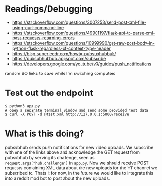 # Readings/Debugging
* https://stackoverflow.com/questions/3007253/send-post-xml-file-using-curl-command-line
* https://stackoverflow.com/questions/49901197/flask-api-to-parse-xml-post-requests-returning-errors
* https://stackoverflow.com/questions/10999990/get-raw-post-body-in-python-flask-regardless-of-content-type-header
* https://blog.superfeedr.com/howto-pubsubhubbub/
* https://pubsubhubbub.appspot.com/subscribe
* https://developers.google.com/youtube/v3/guides/push_notifications

random SO links to save while I'm switching computers

# Test out the endpoint
```shell
$ python3 app.py
# open a separate terminal window and send some provided test data
$ curl -X POST -d @test.xml http://127.0.0.1:5000/receive
```

# What is this doing?
pubsubhub sends push notifications for new video uploads. We subscribe with one of the links above and acknowledge the GET request from pubsubhub by serving its challenge, seen as `request.args["hub.challenge"]` in `app.py`. Now we should receive POST requests containing XML data about the new uploads for the YT channel we subscribed to. Thats it for now, in the future we would like to integrate this into a reddit mod bot to post about the new uploads.
